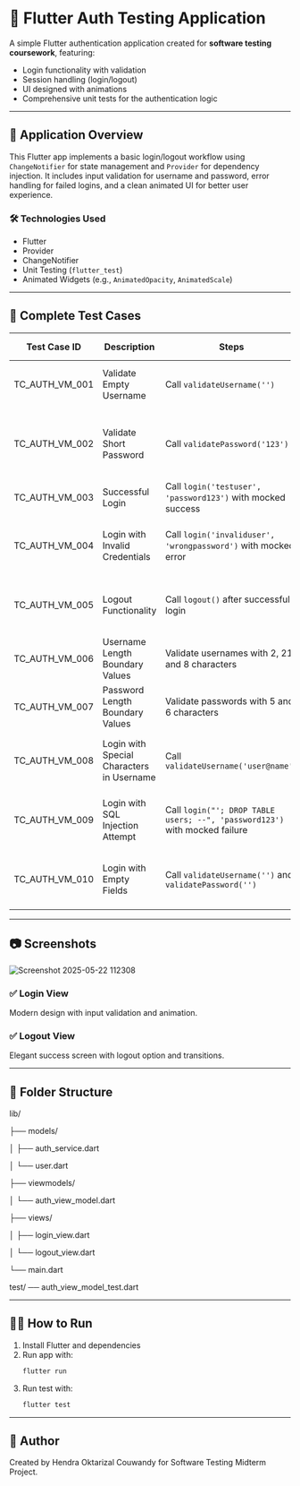 # 🧪 Flutter Auth Testing Application

A simple Flutter authentication application created for **software testing coursework**, featuring:

- Login functionality with validation
- Session handling (login/logout)
- UI designed with animations
- Comprehensive unit tests for the authentication logic

---

## 🚀 Application Overview

This Flutter app implements a basic login/logout workflow using `ChangeNotifier` for state management and `Provider` for dependency injection. It includes input validation for username and password, error handling for failed logins, and a clean animated UI for better user experience.

### 🛠 Technologies Used
- Flutter
- Provider
- ChangeNotifier
- Unit Testing (`flutter_test`)
- Animated Widgets (e.g., `AnimatedOpacity`, `AnimatedScale`)

---

## 🧪 Complete Test Cases

| Test Case ID       | Description                                      | Steps                                                                                     | Expected Result                                         |
|--------------------|--------------------------------------------------|--------------------------------------------------------------------------------------------|---------------------------------------------------------|
| TC_AUTH_VM_001     | Validate Empty Username                          | Call `validateUsername('')`                                                               | Returns "Username cannot be empty."                    |
| TC_AUTH_VM_002     | Validate Short Password                          | Call `validatePassword('123')`                                                            | Returns "Password must be at least 6 characters long." |
| TC_AUTH_VM_003     | Successful Login                                 | Call `login('testuser', 'password123')` with mocked success                               | Returns `null`, `user` is set                          |
| TC_AUTH_VM_004     | Login with Invalid Credentials                   | Call `login('invaliduser', 'wrongpassword')` with mocked error                            | Returns "Invalid username or password."                |
| TC_AUTH_VM_005     | Logout Functionality                             | Call `logout()` after successful login                                                    | Clears user session, triggers `logout` in service      |
| TC_AUTH_VM_006     | Username Length Boundary Values                  | Validate usernames with 2, 21, and 8 characters                                            | Returns errors for invalid, null for valid             |
| TC_AUTH_VM_007     | Password Length Boundary Values                  | Validate passwords with 5 and 6 characters                                                 | Returns error for 5, `null` for 6                      |
| TC_AUTH_VM_008     | Login with Special Characters in Username        | Call `validateUsername('user@name')`                                                      | Returns "Username contains invalid characters."        |
| TC_AUTH_VM_009     | Login with SQL Injection Attempt                 | Call `login("'; DROP TABLE users; --", 'password123')` with mocked failure                | Returns "Invalid username or password."                |
| TC_AUTH_VM_010     | Login with Empty Fields                          | Call `validateUsername('')` and `validatePassword('')`                                    | Returns respective "cannot be empty" errors            |

---

## 📷 Screenshots

![Screenshot 2025-05-22 112308](https://github.com/user-attachments/assets/c8082101-27e5-47a7-8798-74aecf166886)


### ✅ Login View  
Modern design with input validation and animation.

### ✅ Logout View  
Elegant success screen with logout option and transitions.

---

## 📂 Folder Structure

lib/

├── models/

│ ├── auth_service.dart

│ └── user.dart

├── viewmodels/

│ └── auth_view_model.dart

├── views/

│ ├── login_view.dart

│ └── logout_view.dart

└── main.dart


test/
── auth_view_model_test.dart

---

## 👨‍💻 How to Run

1. Install Flutter and dependencies
2. Run app with:
   ```bash
   flutter run
3. Run test with:
   ```bash
   flutter test

  ---
   
## 📌 Author
Created by Hendra Oktarizal Couwandy for Software Testing Midterm Project.


